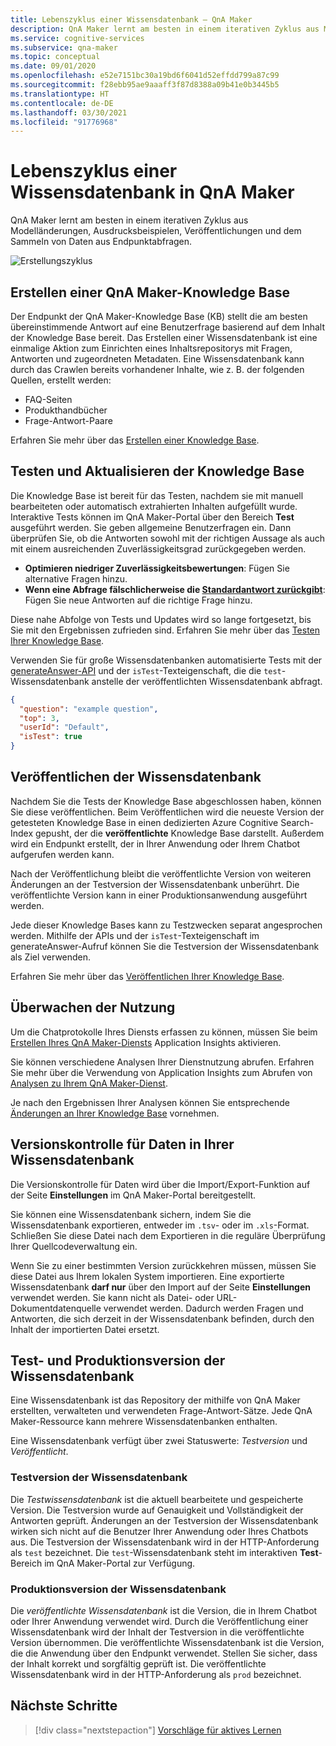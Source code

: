 ```yaml
---
title: Lebenszyklus einer Wissensdatenbank – QnA Maker
description: QnA Maker lernt am besten in einem iterativen Zyklus aus Modelländerungen, Ausdrucksbeispielen, Veröffentlichungen und dem Sammeln von Daten aus Endpunktabfragen.
ms.service: cognitive-services
ms.subservice: qna-maker
ms.topic: conceptual
ms.date: 09/01/2020
ms.openlocfilehash: e52e7151bc30a19bd6f6041d52effdd799a87c99
ms.sourcegitcommit: f28ebb95ae9aaaff3f87d8388a09b41e0b3445b5
ms.translationtype: HT
ms.contentlocale: de-DE
ms.lasthandoff: 03/30/2021
ms.locfileid: "91776968"
---
```

# <a name="knowledge-base-lifecycle-in-qna-maker"></a>Lebenszyklus einer Wissensdatenbank in QnA Maker
QnA Maker lernt am besten in einem iterativen Zyklus aus Modelländerungen, Ausdrucksbeispielen, Veröffentlichungen und dem Sammeln von Daten aus Endpunktabfragen.

![Erstellungszyklus](../media/qnamaker-concepts-lifecycle/kb-lifecycle.png)

## <a name="creating-a-qna-maker-knowledge-base"></a>Erstellen einer QnA Maker-Knowledge Base
Der Endpunkt der QnA Maker-Knowledge Base (KB) stellt die am besten übereinstimmende Antwort auf eine Benutzerfrage basierend auf dem Inhalt der Knowledge Base bereit. Das Erstellen einer Wissensdatenbank ist eine einmalige Aktion zum Einrichten eines Inhaltsrepositorys mit Fragen, Antworten und zugeordneten Metadaten. Eine Wissensdatenbank kann durch das Crawlen bereits vorhandener Inhalte, wie z. B. der folgenden Quellen, erstellt werden:

- FAQ-Seiten
- Produkthandbücher
- Frage-Antwort-Paare

Erfahren Sie mehr über das [Erstellen einer Knowledge Base](../quickstarts/create-publish-knowledge-base.md).

## <a name="testing-and-updating-the-knowledge-base"></a>Testen und Aktualisieren der Knowledge Base

Die Knowledge Base ist bereit für das Testen, nachdem sie mit manuell bearbeiteten oder automatisch extrahierten Inhalten aufgefüllt wurde. Interaktive Tests können im QnA Maker-Portal über den Bereich **Test** ausgeführt werden. Sie geben allgemeine Benutzerfragen ein. Dann überprüfen Sie, ob die Antworten sowohl mit der richtigen Aussage als auch mit einem ausreichenden Zuverlässigkeitsgrad zurückgegeben werden.


* **Optimieren niedriger Zuverlässigkeitsbewertungen**: Fügen Sie alternative Fragen hinzu.
* **Wenn eine Abfrage fälschlicherweise die [Standardantwort zurückgibt](../How-to/change-default-answer.md)**: Fügen Sie neue Antworten auf die richtige Frage hinzu.

Diese nahe Abfolge von Tests und Updates wird so lange fortgesetzt, bis Sie mit den Ergebnissen zufrieden sind. Erfahren Sie mehr über das [Testen Ihrer Knowledge Base](../How-To/test-knowledge-base.md).

Verwenden Sie für große Wissensdatenbanken automatisierte Tests mit der [generateAnswer-API](../how-to/metadata-generateanswer-usage.md#get-answer-predictions-with-the-generateanswer-api) und der `isTest`-Texteigenschaft, die die `test`-Wissensdatenbank anstelle der veröffentlichten Wissensdatenbank abfragt.

```json
{
  "question": "example question",
  "top": 3,
  "userId": "Default",
  "isTest": true
}
```

## <a name="publish-the-knowledge-base"></a>Veröffentlichen der Wissensdatenbank
Nachdem Sie die Tests der Knowledge Base abgeschlossen haben, können Sie diese veröffentlichen. Beim Veröffentlichen wird die neueste Version der getesteten Knowledge Base in einen dedizierten Azure Cognitive Search-Index gepusht, der die **veröffentlichte** Knowledge Base darstellt. Außerdem wird ein Endpunkt erstellt, der in Ihrer Anwendung oder Ihrem Chatbot aufgerufen werden kann.

Nach der Veröffentlichung bleibt die veröffentlichte Version von weiteren Änderungen an der Testversion der Wissensdatenbank unberührt. Die veröffentlichte Version kann in einer Produktionsanwendung ausgeführt werden.

Jede dieser Knowledge Bases kann zu Testzwecken separat angesprochen werden. Mithilfe der APIs und der `isTest`-Texteigenschaft im generateAnswer-Aufruf können Sie die Testversion der Wissensdatenbank als Ziel verwenden.

Erfahren Sie mehr über das [Veröffentlichen Ihrer Knowledge Base](../Quickstarts/create-publish-knowledge-base.md#publish-the-knowledge-base).

## <a name="monitor-usage"></a>Überwachen der Nutzung
Um die Chatprotokolle Ihres Diensts erfassen zu können, müssen Sie beim [Erstellen Ihres QnA Maker-Diensts](../How-To/set-up-qnamaker-service-azure.md) Application Insights aktivieren.

Sie können verschiedene Analysen Ihrer Dienstnutzung abrufen. Erfahren Sie mehr über die Verwendung von Application Insights zum Abrufen von [Analysen zu Ihrem QnA Maker-Dienst](../How-To/get-analytics-knowledge-base.md).

Je nach den Ergebnissen Ihrer Analysen können Sie entsprechende [Änderungen an Ihrer Knowledge Base](../How-To/edit-knowledge-base.md) vornehmen.

## <a name="version-control-for-data-in-your-knowledge-base"></a>Versionskontrolle für Daten in Ihrer Wissensdatenbank

Die Versionskontrolle für Daten wird über die Import/Export-Funktion auf der Seite **Einstellungen** im QnA Maker-Portal bereitgestellt.

Sie können eine Wissensdatenbank sichern, indem Sie die Wissensdatenbank exportieren, entweder im `.tsv`- oder im `.xls`-Format. Schließen Sie diese Datei nach dem Exportieren in die reguläre Überprüfung Ihrer Quellcodeverwaltung ein.

Wenn Sie zu einer bestimmten Version zurückkehren müssen, müssen Sie diese Datei aus Ihrem lokalen System importieren. Eine exportierte Wissensdatenbank **darf nur** über den Import auf der Seite **Einstellungen** verwendet werden. Sie kann nicht als Datei- oder URL-Dokumentdatenquelle verwendet werden. Dadurch werden Fragen und Antworten, die sich derzeit in der Wissensdatenbank befinden, durch den Inhalt der importierten Datei ersetzt.

## <a name="test-and-production-knowledge-base"></a>Test- und Produktionsversion der Wissensdatenbank
Eine Wissensdatenbank ist das Repository der mithilfe von QnA Maker erstellten, verwalteten und verwendeten Frage-Antwort-Sätze. Jede QnA Maker-Ressource kann mehrere Wissensdatenbanken enthalten.

Eine Wissensdatenbank verfügt über zwei Statuswerte: *Testversion* und *Veröffentlicht*.

### <a name="test-knowledge-base"></a>Testversion der Wissensdatenbank

Die *Testwissensdatenbank* ist die aktuell bearbeitete und gespeicherte Version. Die Testversion wurde auf Genauigkeit und Vollständigkeit der Antworten geprüft. Änderungen an der Testversion der Wissensdatenbank wirken sich nicht auf die Benutzer Ihrer Anwendung oder Ihres Chatbots aus. Die Testversion der Wissensdatenbank wird in der HTTP-Anforderung als `test` bezeichnet. Die `test`-Wissensdatenbank steht im interaktiven **Test**-Bereich im QnA Maker-Portal zur Verfügung.

### <a name="production-knowledge-base"></a>Produktionsversion der Wissensdatenbank

Die *veröffentlichte Wissensdatenbank* ist die Version, die in Ihrem Chatbot oder Ihrer Anwendung verwendet wird. Durch die Veröffentlichung einer Wissensdatenbank wird der Inhalt der Testversion in die veröffentlichte Version übernommen. Die veröffentlichte Wissensdatenbank ist die Version, die die Anwendung über den Endpunkt verwendet. Stellen Sie sicher, dass der Inhalt korrekt und sorgfältig geprüft ist. Die veröffentlichte Wissensdatenbank wird in der HTTP-Anforderung als `prod` bezeichnet.


## <a name="next-steps"></a>Nächste Schritte

> [!div class="nextstepaction"]
> [Vorschläge für aktives Lernen](./active-learning-suggestions.md)